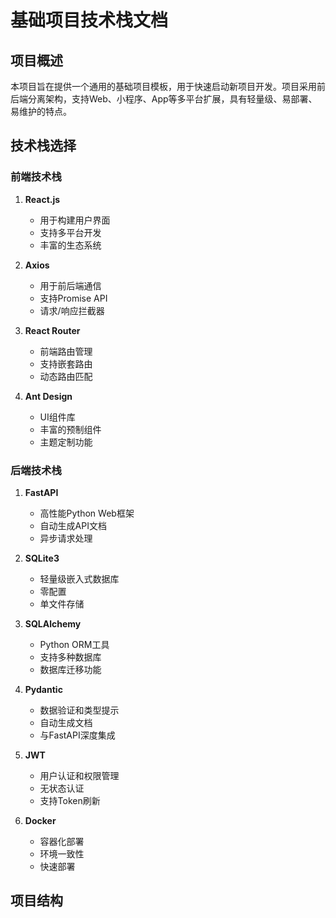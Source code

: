 # 基础项目技术栈文档

## 项目概述
本项目旨在提供一个通用的基础项目模板，用于快速启动新项目开发。项目采用前后端分离架构，支持Web、小程序、App等多平台扩展，具有轻量级、易部署、易维护的特点。

## 技术栈选择

### 前端技术栈
1. **React.js**
   - 用于构建用户界面
   - 支持多平台开发
   - 丰富的生态系统

2. **Axios**
   - 用于前后端通信
   - 支持Promise API
   - 请求/响应拦截器

3. **React Router**
   - 前端路由管理
   - 支持嵌套路由
   - 动态路由匹配

4. **Ant Design**
   - UI组件库
   - 丰富的预制组件
   - 主题定制功能

### 后端技术栈
1. **FastAPI**
   - 高性能Python Web框架
   - 自动生成API文档
   - 异步请求处理

2. **SQLite3**
   - 轻量级嵌入式数据库
   - 零配置
   - 单文件存储

3. **SQLAlchemy**
   - Python ORM工具
   - 支持多种数据库
   - 数据库迁移功能

4. **Pydantic**
   - 数据验证和类型提示
   - 自动生成文档
   - 与FastAPI深度集成

5. **JWT**
   - 用户认证和权限管理
   - 无状态认证
   - 支持Token刷新

6. **Docker**
   - 容器化部署
   - 环境一致性
   - 快速部署

## 项目结构